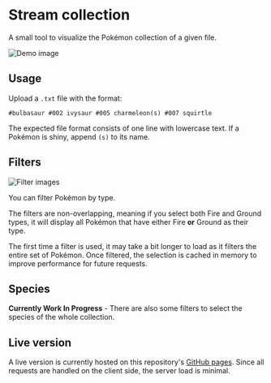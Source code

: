 # Stream collection

A small tool to visualize the Pokémon collection of a given file.

![Demo image](https://i.imgur.com/HzTNOGC.png)

## Usage

Upload a `.txt` file with the format:
```
#bulbasaur #002 ivysaur #005 charmeleon(s) #007 squirtle
```

The expected file format consists of one line with lowercase text. If a Pokémon is shiny, append `(s)` to its name.

## Filters 

![Filter images](https://i.imgur.com/p72G5lI.png)

You can filter Pokémon by type.

The filters are non-overlapping, meaning if you select both Fire and Ground types, it will display all Pokémon that have either Fire **or** Ground as their type.

The first time a filter is used, it may take a bit longer to load as it filters the entire set of Pokémon. Once filtered, the selection is cached in memory to improve performance for future requests.

## Species

**Currently Work In Progress** - There are also some filters to select the species of the whole collection. 

## Live version

A live version is currently hosted on this repository's <a href="https://isackender.github.io/poke-collection/" target="_blank">GitHub pages</a>. Since all requests are handled on the client side, the server load is minimal.
